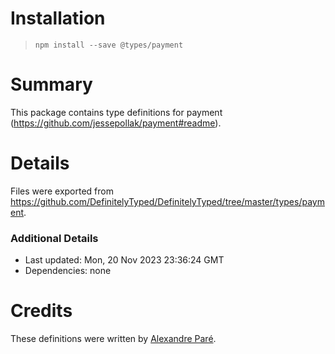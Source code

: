 # Installation
> `npm install --save @types/payment`

# Summary
This package contains type definitions for payment (https://github.com/jessepollak/payment#readme).

# Details
Files were exported from https://github.com/DefinitelyTyped/DefinitelyTyped/tree/master/types/payment.

### Additional Details
 * Last updated: Mon, 20 Nov 2023 23:36:24 GMT
 * Dependencies: none

# Credits
These definitions were written by [Alexandre Paré](https://github.com/apare).
